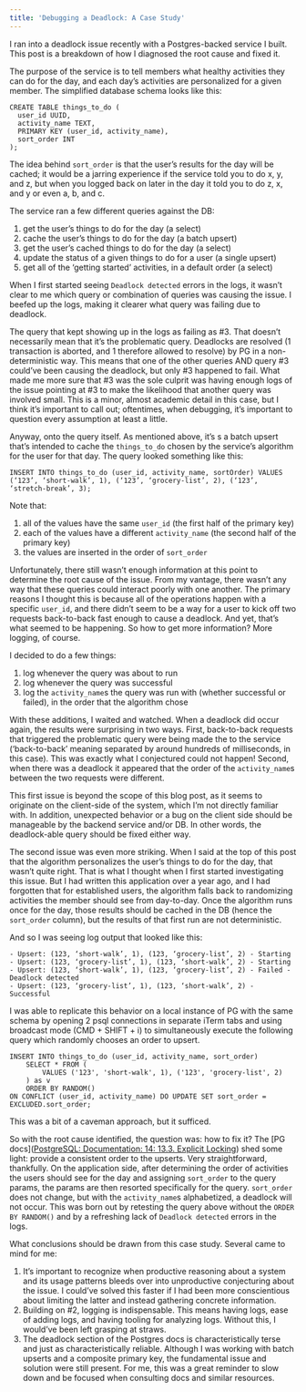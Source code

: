 ```yaml
---
title: 'Debugging a Deadlock: A Case Study'
---
```

	
I ran into a deadlock issue recently with a Postgres-backed service I built. This post is a breakdown of how I diagnosed the root cause and fixed it.

The purpose of the service is to tell members what healthy activities they can do for the day, and each day’s activities are personalized for a given member. The simplified database schema looks like this:

```
CREATE TABLE things_to_do (
  user_id UUID,
  activity_name TEXT,
  PRIMARY KEY (user_id, activity_name),
  sort_order INT
);
```

The idea behind `sort_order` is that the user’s results for the day will be cached; it would be a jarring experience if the service told you to do x, y, and z, but when you logged back on later in the day it told you to do z, x, and y or even a, b, and c. 

The service ran a few different queries against the DB:
1. get the user’s things to do for the day (a select)
2. cache the user’s things to do for the day (a batch upsert)
3. get the user’s cached things to do for the day (a select)
4. update the status of a given things to do for a user (a single upsert)
5. get all of the ‘getting started’ activities, in a default order (a select)

When I first started seeing `Deadlock detected` errors in the logs, it wasn’t clear to me which query or combination of queries was causing the issue. I beefed up the logs, making it clearer what query was failing due to deadlock.

The query that kept showing up in the logs as failing as #3. That doesn’t necessarily mean that it’s the problematic query. Deadlocks are resolved (1 transaction is aborted, and 1 therefore allowed to resolve) by PG in a non-deterministic way. This means that one of the other queries AND query #3 could’ve been causing the deadlock, but only #3 happened to fail. What made me more sure that #3 was the sole culprit was having enough logs of the issue pointing at #3 to make the likelihood that another query was involved small. This is a minor, almost academic detail in this case, but I think it’s important to call out; oftentimes, when debugging, it’s important to question every assumption at least a little.

Anyway, onto the query itself. As mentioned above, it’s s a batch upsert that’s intended to cache the `things_to_do` chosen by the service’s algorithm for the user for that day. The query looked something like this:

```
INSERT INTO things_to_do (user_id, activity_name, sortOrder) VALUES (‘123’, ‘short-walk’, 1), (‘123’, ‘grocery-list’, 2), (‘123’, ‘stretch-break’, 3);
```

Note that:
1. all of the values have the same `user_id` (the first half of the primary key)
2. each of the values have a  different `activity_name` (the second half of the primary key)
3. the values are inserted in the order of `sort_order`

Unfortunately, there still wasn’t enough information at this point to determine the root cause of the issue. From my vantage, there wasn’t any way that these queries could interact poorly with one another. The primary reasons I thought this is because all of the operations happen with a specific `user_id`, and there didn’t seem to be a way for a user to kick off two requests back-to-back fast enough to cause a deadlock. And yet, that’s what seemed to be happening. So how to get more information? More logging, of course.

I decided to do a few things:
1. log whenever the query was about to run
2. log whenever the query was successful
3. log the `activity_name`s the query was run with (whether successful or failed), in the order that the algorithm chose

With these additions, I waited and watched. When a deadlock did occur again, the results were surprising in two ways. First, back-to-back requests that triggered the problematic query were being made the to the service (‘back-to-back’ meaning separated by around hundreds of milliseconds, in this case). This was exactly what I conjectured could not happen! Second, when there was a deadlock it appeared that the order of the `activity_name`s between the two requests were different. 

This first issue is beyond the scope of this blog post, as it seems to originate on the client-side of the system, which I’m not directly familiar with. In addition, unexpected behavior or a bug on the client side should be manageable by the backend service and/or DB. In other words, the deadlock-able query should be fixed either way.

The second issue was even more striking. When I said at the top of this post that the algorithm personalizes the user’s things to do for the day, that wasn’t quite right. That is what I thought when I first started investigating this issue. But I had written this application over a year ago, and I had forgotten that for established users, the algorithm falls back to randomizing activities the member should see from day-to-day. Once the algorithm runs once for the day, those results should be cached in the DB (hence the `sort_order` column), but the results of that first run are not deterministic. 

And so I was seeing log output that looked like this:
```
- Upsert: (123, ‘short-walk’, 1), (123, ‘grocery-list’, 2) - Starting
- Upsert: (123, ‘grocery-list’, 1), (123, ‘short-walk’, 2) - Starting
- Upsert: (123, ‘short-walk’, 1), (123, ‘grocery-list’, 2) - Failed - Deadlock detected
- Upsert: (123, ‘grocery-list’, 1), (123, ‘short-walk’, 2) - Successful
```

I was able to replicate this behavior on a local instance of PG with the same schema by opening 2 psql connections in separate iTerm tabs and using broadcast mode (CMD + SHIFT + i) to simultaneously execute the following query which randomly chooses an order to upsert.

```
INSERT INTO things_to_do (user_id, activity_name, sort_order)
	SELECT * FROM (
		VALUES ('123', 'short-walk', 1), ('123', 'grocery-list', 2)
	) as v 
	ORDER BY RANDOM()
ON CONFLICT (user_id, activity_name) DO UPDATE SET sort_order = EXCLUDED.sort_order;
```

This was a bit of a caveman approach, but it sufficed.

So with the root cause identified, the question was: how to fix it? The [PG docs]([PostgreSQL: Documentation: 14: 13.3. Explicit Locking](https://www.postgresql.org/docs/current/explicit-locking.html#LOCKING-DEADLOCKS)) shed some light: provide a consistent order to the upserts. Very straightforward, thankfully. On the application side, after determining the order of activities the users should see for the day and assigning `sort_order` to the query params, the params are then resorted specifically for the query. `sort_order` does not change, but with the `activity_name`s alphabetized, a deadlock will not occur. This was born out by retesting the query above without the `ORDER BY RANDOM()` and by a refreshing lack of `Deadlock detected` errors in the logs.

What conclusions should be drawn from this case study. Several came to mind for me:
1. It’s important to recognize when productive reasoning about a system and its usage patterns bleeds over into unproductive conjecturing about the issue. I could’ve solved this faster if I had been more conscientious about limiting the latter and instead gathering concrete information.
2. Building on #2, logging is indispensable. This means having logs, ease of adding logs, and having tooling for analyzing logs. Without this, I would’ve been left grasping at straws.
3. The deadlock section of the Postgres docs is characteristically terse and just as characteristically reliable. Although I was working with batch upserts and a composite primary key, the fundamental issue and solution were still present. For me, this was a great reminder to slow down and be focused when consulting docs and similar resources.